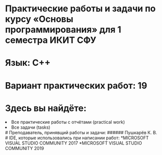 # Практические работы и задачи по курсу «Основы программирования» для 1 семестра ИКИТ СФУ
# Язык: С++
# Вариант практических работ: 19
# Здесь вы найдёте:
 <li> Все практические работы с отчётами (practical work)</li>
 <li> Все задачи (tasks)</li>
# Преподаватель, принявщий работы и задачи:
###### Пушкарёв К. В.
# IDE, которые использовались при написании работ:
*MICROSOFT VISUAL STUDIO COMMUNITY 2017
*MICROSOFT VISUAL STUDIO COMMUNITY 2019
